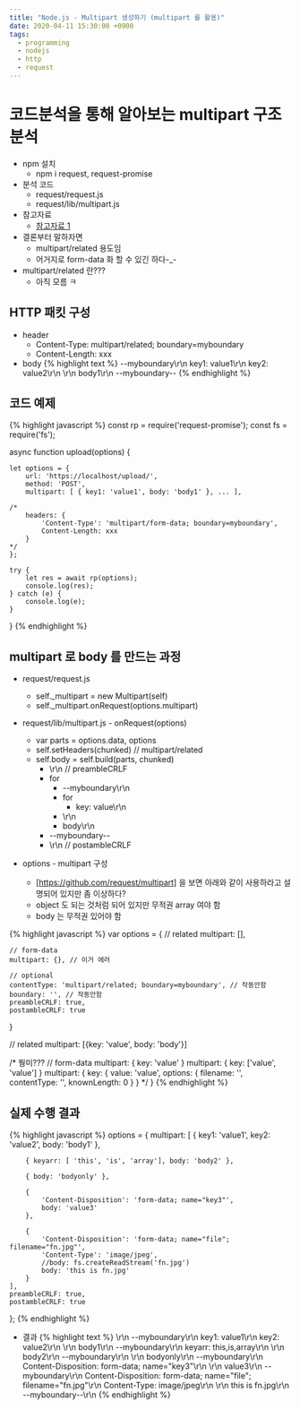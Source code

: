```yaml
---
title: "Node.js - Multipart 생성하기 (multipart 를 활용)"
date: 2020-04-11 15:30:00 +0900
tags:
  - programming
  - nodejs
  - http
  - request
---
```


코드분석을 통해 알아보는 multipart 구조 분석
===

* npm 설치
	* npm i request, request-promise
* 분석 코드
	* request/request.js
	* request/lib/multipart.js
* 참고자료
	* [참고자료 1](https://github.com/request/multipart)
* 결론부터 말하자면
	* multipart/related 용도임
	* 어거지로 form-data 화 할 수 있긴 하다-_-
* multipart/related 란???
	* 아직 모름 ㅋ

HTTP 패킷 구성
---
* header
	* Content-Type: multipart/related; boundary=myboundary
	* Content-Length: xxx
* body
{% highlight text %}
--myboundary\r\n
key1: value1\r\n
key2: value2\r\n
\r\n
body1\r\n
--myboundary--
{% endhighlight %}

코드 예제
---
{% highlight javascript %}
const rp = require('request-promise');
const fs = require('fs');

async function upload(options) {

	let options = {
		url: 'https://localhost/upload/',
		method: 'POST',
		multipart: [ { key1: 'value1', body: 'body1' }, ... ],

	/*
		headers: {
			'Content-Type': 'multipart/form-data; boundary=myboundary',
			Content-Length: xxx
		}
	*/
	};

	try {
		let res = await rp(options);
		console.log(res);
	} catch (e) {
		console.log(e);
	}
}
{% endhighlight %}

multipart 로 body 를 만드는 과정
---

* request/request.js
	* self._multipart = new Multipart(self)
	* self._multipart.onRequest(options.multipart)

* request/lib/multipart.js - onRequest(options)
	* var parts = options.data, options
	* self.setHeaders(chunked) // multipart/related
	* self.body = self.build(parts, chunked)
		* \r\n // preambleCRLF
		* for
			* --myboundary\r\n
			* for
				* key: value\r\n
			* \r\n
			* body\r\n
		* --myboundary--
		* \r\n // postambleCRLF

* options - multipart 구성
	* [https://github.com/request/multipart] 을 보면 아래와 같이 사용하라고 설명되어 있지만 좀 이상하다?
	* object 도 되는 것처럼 되어 있지만 무적권 array 여야 함
	* body 는 무적권 있어야 함

{% highlight javascript %}
var options = {
	// related
	multipart: [],

	// form-data
	multipart: {}, // 이거 에러

	// optional
	contentType: 'multipart/related; boundary=myboundary', // 작동안함
	boundary: '', // 작동안함
	preambleCRLF: true,
	postambleCRLF: true
}

// related
multipart: [{key: 'value', body: 'body'}]

/* 뭥미???
// form-data
multipart: { key: 'value' }
multipart: { key: ['value', 'value'] }
multipart: {
	key: {
		value: 'value',
		options: { filename: '', contentType: '', knownLength: 0 }
	}
*/
}
{% endhighlight %}


실제 수행 결과
---
{% highlight javascript %}
options = {
	multipart: [
		{ key1: 'value1', key2: 'value2', body: 'body1' },

		{ keyarr: [ 'this', 'is', 'array'], body: 'body2' },

		{ body: 'bodyonly' },

		{
			'Content-Disposition': 'form-data; name="key3"',
			body: 'value3'
		},

		{
			'Content-Disposition': 'form-data; name="file"; filename="fn.jpg"',
			'Content-Type': 'image/jpeg',
			//body: fs.createReadStream('fn.jpg')
			body: 'this is fn.jpg'
		}
	],
	preambleCRLF: true,
	postambleCRLF: true
};
{% endhighlight %}

* 결과
{% highlight text %}
\r\n
--myboundary\r\n
key1: value1\r\n
key2: value2\r\n
\r\n
body1\r\n
--myboundary\r\n
keyarr: this,is,array\r\n
\r\n
body2\r\n
--myboundary\r\n
\r\n
bodyonly\r\n
--myboundary\r\n
Content-Disposition: form-data; name="key3"\r\n
\r\n
value3\r\n
--myboundary\r\n
Content-Disposition: form-data; name="file"; filename="fn.jpg"\r\n
Content-Type: image/jpeg\r\n
\r\n
this is fn.jpg\r\n
--myboundary--\r\n
{% endhighlight %}
